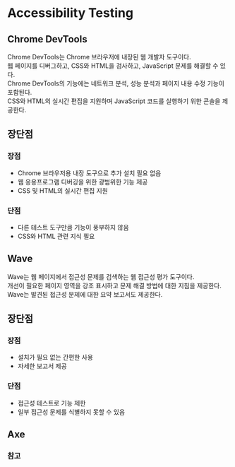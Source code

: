 # Accessibility Testing
## Chrome DevTools
Chrome DevTools는 Chrome 브라우저에 내장된 웹 개발자 도구이다.       
웹 페이지를 디버그하고, CSS와 HTML을 검사하고, JavaScript 문제를 해결할 수 있다.     
Chrome DevTools의 기능에는 네트워크 분석, 성능 분석과 페이지 내용 수정 기능이 포함된다.    
CSS와 HTML의 실시간 편집을 지원하며 JavaScript 코드를 실행하기 위한 콘솔을 제공한다.
## 장단점
### 장점
* Chrome 브라우저용 내장 도구으로 추가 설치 필요 없음
* 웹 응용프로그램 디버깅을 위한 광범위한 기능 제공
* CSS 및 HTML의 실시간 편집 지원
### 단점
* 다른 테스트 도구만큼 기능이 풍부하지 않음
* CSS와 HTML 관련 지식 필요

## Wave
Wave는 웹 페이지에서 접근성 문제를 검색하는 웹 접근성 평가 도구이다.   
개선이 필요한 페이지 영역을 강조 표시하고 문제 해결 방법에 대한 지침을 제공한다.   
Wave는 발견된 접근성 문제에 대한 요약 보고서도 제공한다.
## 장단점
### 장점
* 설치가 필요 없는 간편한 사용
* 자세한 보고서 제공
### 단점
* 접근성 테스트로 기능 제한
* 일부 접근성 문제를 식별하지 못할 수 있음

## Axe

### 참고

